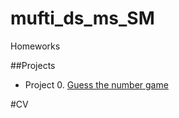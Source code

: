 # mufti_ds_ms_SM
Homeworks 

##Projects

* Project 0. [Guess the number game](https://github.com/PrincessSats/mfti_ds_ms_SM/tree/main/project_0)

#CV